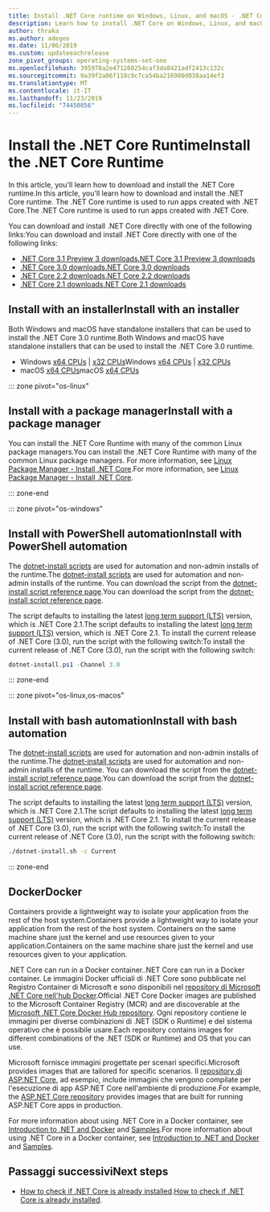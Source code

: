 ```yaml
---
title: Install .NET Core runtime on Windows, Linux, and macOS - .NET Core
description: Learn how to install .NET Core on Windows, Linux, and macOS. Discover the dependencies required to run .NET Core apps.
author: thraka
ms.author: adegeo
ms.date: 11/06/2019
ms.custom: updateeachrelease
zone_pivot_groups: operating-systems-set-one
ms.openlocfilehash: 395978a2e471260254caf3da8421adf2413c132c
ms.sourcegitcommit: 9a39f2a06f110c9c7ca54ba216900d038aa14ef3
ms.translationtype: MT
ms.contentlocale: it-IT
ms.lasthandoff: 11/23/2019
ms.locfileid: "74450856"
---
```

# <a name="install-the-net-core-runtime"></a><span data-ttu-id="076b0-104">Install the .NET Core Runtime</span><span class="sxs-lookup"><span data-stu-id="076b0-104">Install the .NET Core Runtime</span></span>

<span data-ttu-id="076b0-105">In this article, you'll learn how to download and install the .NET Core runtime.</span><span class="sxs-lookup"><span data-stu-id="076b0-105">In this article, you'll learn how to download and install the .NET Core runtime.</span></span> <span data-ttu-id="076b0-106">The .NET Core runtime is used to run apps created with .NET Core.</span><span class="sxs-lookup"><span data-stu-id="076b0-106">The .NET Core runtime is used to run apps created with .NET Core.</span></span>

<span data-ttu-id="076b0-107">You can download and install .NET Core directly with one of the following links:</span><span class="sxs-lookup"><span data-stu-id="076b0-107">You can download and install .NET Core directly with one of the following links:</span></span>

- [<span data-ttu-id="076b0-108">.NET Core 3.1 Preview 3 downloads</span><span class="sxs-lookup"><span data-stu-id="076b0-108">.NET Core 3.1 Preview 3 downloads</span></span>](https://dotnet.microsoft.com/download/dotnet-core/3.1)
- [<span data-ttu-id="076b0-109">.NET Core 3.0 downloads</span><span class="sxs-lookup"><span data-stu-id="076b0-109">.NET Core 3.0 downloads</span></span>](https://dotnet.microsoft.com/download/dotnet-core/3.0)
- [<span data-ttu-id="076b0-110">.NET Core 2.2 downloads</span><span class="sxs-lookup"><span data-stu-id="076b0-110">.NET Core 2.2 downloads</span></span>](https://dotnet.microsoft.com/download/dotnet-core/2.2)
- [<span data-ttu-id="076b0-111">.NET Core 2.1 downloads</span><span class="sxs-lookup"><span data-stu-id="076b0-111">.NET Core 2.1 downloads</span></span>](https://dotnet.microsoft.com/download/dotnet-core/2.1)

## <a name="install-with-an-installer"></a><span data-ttu-id="076b0-112">Install with an installer</span><span class="sxs-lookup"><span data-stu-id="076b0-112">Install with an installer</span></span>

<span data-ttu-id="076b0-113">Both Windows and macOS have standalone installers that can be used to install the .NET Core 3.0 runtime.</span><span class="sxs-lookup"><span data-stu-id="076b0-113">Both Windows and macOS have standalone installers that can be used to install the .NET Core 3.0 runtime.</span></span>

- <span data-ttu-id="076b0-114">Windows [x64 CPUs](https://dotnet.microsoft.com/download/thank-you/dotnet-runtime-3.0.0-windows-x64-installer) | [x32 CPUs](https://dotnet.microsoft.com/download/thank-you/dotnet-runtime-3.0.0-windows-x86-installer)</span><span class="sxs-lookup"><span data-stu-id="076b0-114">Windows [x64 CPUs](https://dotnet.microsoft.com/download/thank-you/dotnet-runtime-3.0.0-windows-x64-installer) | [x32 CPUs](https://dotnet.microsoft.com/download/thank-you/dotnet-runtime-3.0.0-windows-x86-installer)</span></span>
- <span data-ttu-id="076b0-115">macOS [x64 CPUs](https://dotnet.microsoft.com/download/thank-you/dotnet-runtime-3.0.0-macos-x64-installer)</span><span class="sxs-lookup"><span data-stu-id="076b0-115">macOS [x64 CPUs](https://dotnet.microsoft.com/download/thank-you/dotnet-runtime-3.0.0-macos-x64-installer)</span></span>

::: zone pivot="os-linux"

## <a name="install-with-a-package-manager"></a><span data-ttu-id="076b0-116">Install with a package manager</span><span class="sxs-lookup"><span data-stu-id="076b0-116">Install with a package manager</span></span>

<span data-ttu-id="076b0-117">You can install the .NET Core Runtime with many of the common Linux package managers.</span><span class="sxs-lookup"><span data-stu-id="076b0-117">You can install the .NET Core Runtime with many of the common Linux package managers.</span></span> <span data-ttu-id="076b0-118">For more information, see [Linux Package Manager - Install .NET Core](linux-package-manager-rhel7.md).</span><span class="sxs-lookup"><span data-stu-id="076b0-118">For more information, see [Linux Package Manager - Install .NET Core](linux-package-manager-rhel7.md).</span></span>

::: zone-end

::: zone pivot="os-windows"

## <a name="install-with-powershell-automation"></a><span data-ttu-id="076b0-119">Install with PowerShell automation</span><span class="sxs-lookup"><span data-stu-id="076b0-119">Install with PowerShell automation</span></span>

<span data-ttu-id="076b0-120">The [dotnet-install scripts](../tools/dotnet-install-script.md) are used for automation and non-admin installs of the runtime.</span><span class="sxs-lookup"><span data-stu-id="076b0-120">The [dotnet-install scripts](../tools/dotnet-install-script.md) are used for automation and non-admin installs of the runtime.</span></span> <span data-ttu-id="076b0-121">You can download the script from the [dotnet-install script reference page](../tools/dotnet-install-script.md).</span><span class="sxs-lookup"><span data-stu-id="076b0-121">You can download the script from the [dotnet-install script reference page](../tools/dotnet-install-script.md).</span></span>

<span data-ttu-id="076b0-122">The script defaults to installing the latest [long term support (LTS)](https://dotnet.microsoft.com/platform/support/policy/dotnet-core) version, which is .NET Core 2.1.</span><span class="sxs-lookup"><span data-stu-id="076b0-122">The script defaults to installing the latest [long term support (LTS)](https://dotnet.microsoft.com/platform/support/policy/dotnet-core) version, which is .NET Core 2.1.</span></span> <span data-ttu-id="076b0-123">To install the current release of .NET Core (3.0), run the script with the following switch:</span><span class="sxs-lookup"><span data-stu-id="076b0-123">To install the current release of .NET Core (3.0), run the script with the following switch:</span></span>

```powershell
dotnet-install.ps1 -Channel 3.0
```

::: zone-end

::: zone pivot="os-linux,os-macos"

## <a name="install-with-bash-automation"></a><span data-ttu-id="076b0-124">Install with bash automation</span><span class="sxs-lookup"><span data-stu-id="076b0-124">Install with bash automation</span></span>

<span data-ttu-id="076b0-125">The [dotnet-install scripts](../tools/dotnet-install-script.md) are used for automation and non-admin installs of the runtime.</span><span class="sxs-lookup"><span data-stu-id="076b0-125">The [dotnet-install scripts](../tools/dotnet-install-script.md) are used for automation and non-admin installs of the runtime.</span></span> <span data-ttu-id="076b0-126">You can download the script from the [dotnet-install script reference page](../tools/dotnet-install-script.md).</span><span class="sxs-lookup"><span data-stu-id="076b0-126">You can download the script from the [dotnet-install script reference page](../tools/dotnet-install-script.md).</span></span>

<span data-ttu-id="076b0-127">The script defaults to installing the latest [long term support (LTS)](https://dotnet.microsoft.com/platform/support/policy/dotnet-core) version, which is .NET Core 2.1.</span><span class="sxs-lookup"><span data-stu-id="076b0-127">The script defaults to installing the latest [long term support (LTS)](https://dotnet.microsoft.com/platform/support/policy/dotnet-core) version, which is .NET Core 2.1.</span></span> <span data-ttu-id="076b0-128">To install the current release of .NET Core (3.0), run the script with the following switch:</span><span class="sxs-lookup"><span data-stu-id="076b0-128">To install the current release of .NET Core (3.0), run the script with the following switch:</span></span>

```bash
./dotnet-install.sh -c Current
```

::: zone-end

## <a name="docker"></a><span data-ttu-id="076b0-129">Docker</span><span class="sxs-lookup"><span data-stu-id="076b0-129">Docker</span></span>

<span data-ttu-id="076b0-130">Containers provide a lightweight way to isolate your application from the rest of the host system.</span><span class="sxs-lookup"><span data-stu-id="076b0-130">Containers provide a lightweight way to isolate your application from the rest of the host system.</span></span> <span data-ttu-id="076b0-131">Containers on the same machine share just the kernel and use resources given to your application.</span><span class="sxs-lookup"><span data-stu-id="076b0-131">Containers on the same machine share just the kernel and use resources given to your application.</span></span>

<span data-ttu-id="076b0-132">.NET Core can run in a Docker container.</span><span class="sxs-lookup"><span data-stu-id="076b0-132">.NET Core can run in a Docker container.</span></span> <span data-ttu-id="076b0-133">Le immagini Docker ufficiali di .NET Core sono pubblicate nel Registro Container di Microsoft e sono disponibili nel [repository di Microsoft .NET Core nell'hub Docker](https://hub.docker.com/_/microsoft-dotnet-core/).</span><span class="sxs-lookup"><span data-stu-id="076b0-133">Official .NET Core Docker images are published to the Microsoft Container Registry (MCR) and are discoverable at the [Microsoft .NET Core Docker Hub repository](https://hub.docker.com/_/microsoft-dotnet-core/).</span></span> <span data-ttu-id="076b0-134">Ogni repository contiene le immagini per diverse combinazioni di .NET (SDK o Runtime) e del sistema operativo che è possibile usare.</span><span class="sxs-lookup"><span data-stu-id="076b0-134">Each repository contains images for different combinations of the .NET (SDK or Runtime) and OS that you can use.</span></span>

<span data-ttu-id="076b0-135">Microsoft fornisce immagini progettate per scenari specifici.</span><span class="sxs-lookup"><span data-stu-id="076b0-135">Microsoft provides images that are tailored for specific scenarios.</span></span> <span data-ttu-id="076b0-136">Il [repository di ASP.NET Core](https://hub.docker.com/_/microsoft-dotnet-core-aspnet/), ad esempio, include immagini che vengono compilate per l'esecuzione di app ASP.NET Core nell'ambiente di produzione.</span><span class="sxs-lookup"><span data-stu-id="076b0-136">For example, the [ASP.NET Core repository](https://hub.docker.com/_/microsoft-dotnet-core-aspnet/) provides images that are built for running ASP.NET Core apps in production.</span></span>

<span data-ttu-id="076b0-137">For more information about using .NET Core in a Docker container, see [Introduction to .NET and Docker](../docker/introduction.md) and [Samples](https://github.com/dotnet/dotnet-docker/blob/master/samples/README.md).</span><span class="sxs-lookup"><span data-stu-id="076b0-137">For more information about using .NET Core in a Docker container, see [Introduction to .NET and Docker](../docker/introduction.md) and [Samples](https://github.com/dotnet/dotnet-docker/blob/master/samples/README.md).</span></span>

## <a name="next-steps"></a><span data-ttu-id="076b0-138">Passaggi successivi</span><span class="sxs-lookup"><span data-stu-id="076b0-138">Next steps</span></span>

- <span data-ttu-id="076b0-139">[How to check if .NET Core is already installed](how-to-detect-installed-versions.md).</span><span class="sxs-lookup"><span data-stu-id="076b0-139">[How to check if .NET Core is already installed](how-to-detect-installed-versions.md).</span></span>
